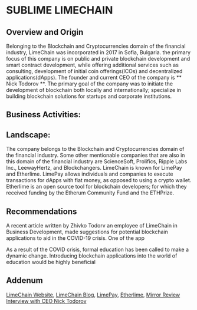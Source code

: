 # SUBLIME LIMECHAIN

## Overview and Origin
<p>Belonging to the Blockchain and Cryptocurrencies domain of the financial industry, LimeChain was incorporated in 2017 in Sofia, Bulgaria. the primary focus of this company is on public and private blockchain development and smart contract development, while offering additional services such as consulting, development of initial coin offerings(ICOs) and decentralized applications(dApps). The founder and current CEO of the company is ** Nick Todorov **. The primary goal of the company was to initiate the development of blockchain both locally and internationally; specialize in building blockchain solutions for startups and corporate institutions.</p>

## Business Activities:

## Landscape:

<p> The company belongs to the Blockchain and Cryptocurrencies domain of the financial industry. Some other mentionable companies that are also in this domain of the financial industry are ScienceSoft, Prolifics, Ripple Labs Inc., LeewayHertz, and Blockchangers. LimeChain is known for LimePay and Etherlime. LimePay allows individuals and companies to execute transactions for dApps with fiat money, as opposed to using a crypto wallet. Etherlime is an open source tool for blockchain developers; for which they received funding by the Etherum Community Fund and the ETHPrize.</p>

## Recommendations
A recent article written by Zhivko Todorv an employee of LimeChain in Business Development, made suggestions for potential blockchain applications to aid in the COVID-19 crisis. One of the app

As a result of the COVID crisis, formal education has been called to make a dynamic change. Introducing blockchain applications into the world of education would be highly beneficial

## Addenum
[LimeChain Website](https://limechain.tech),
[LimeChain Blog](https://limechain.tech/blog/),
[LimePay](https://limepay.io),
[Etherlime](https://etherlime.gitbook.io/etherlime/),
[Mirror Review Interview with CEO Nick Todorov](https://www.mirrorreview.com/limechain-building-radical-blockchain-solutions-for-startups-and-corporate-clients/)
